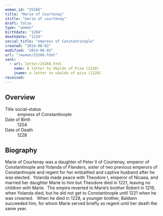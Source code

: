 ```yaml
---
woman_id: "25266"
title: "Marie of Courtenay"
ititle: "marie of courtenay"
draft: false
type: "woman"
birthdate: "1204"
deathdate: "1228"
social_title: "empress of Constantinople"
created: "2014-08-02"
modified: "2014-08-02"
url: "/woman/25266.html"
sent:
  - url: letter/25268.html
    name: A letter to Ubaldo of Pisa (1228)
    iname: a letter to ubaldo of pisa (1228)
received:
---
```

<h2 class="mt-4">Overview</h2><dt>Title social-status</dt><dd>empress of Constantinople</dd><dt>Date of Birth</dt><dd>1204</dd><dt>Date of Death</dt><dd>1228</dd><h2 class="mt-4">Biography</h2><p>Marie of Courtenay&nbsp;was a daughter of Peter II of Courtenay, emperor of Constantinople and Yolanda of Flanders, sister of two previous emperors of Constantinople and regent for her embattled and captive husband after he was elected.&nbsp; Yolanda made peace with Theodore I, emperor of Nicaea, and married&nbsp;her daughter Marie to him but Theodore died in 1221, leaving no children with Marie.&nbsp; The empire reverted to Marie’s brother Robert in 1219, when Yolanda died, but he did not get to Constantinople until 1221 when he was crowned. &nbsp;&nbsp;When he died in 1228, a younger brother, Baldwin succeeded him, for whom Marie served briefly as regent until her death the same year.</p>